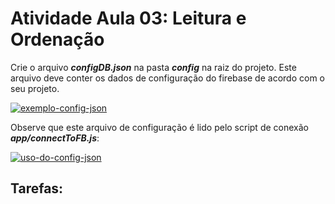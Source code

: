 
# Atividade Aula 03: Leitura e Ordenação

Crie o arquivo **_configDB.json_** na pasta **_config_** na raiz do projeto. Este arquivo deve conter os dados de configuração do firebase de acordo com o seu projeto.

[![exemplo-config-json](https://i.ibb.co/FDJqByk/image.png)](https://ibb.co/tJcPbvw)

Observe que este arquivo de configuração é lido pelo script de conexão **_app/connectToFB.js_**:

[![uso-do-config-json](https://i.ibb.co/37f0Pkh/image.png)](https://github.com/g1ll/exemplo_atividade_aula03/blob/main/app/connetToFB.js)

## Tarefas:




